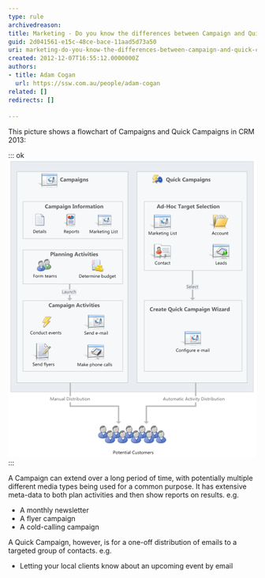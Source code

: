 ```yaml
---
type: rule
archivedreason: 
title: Marketing - Do you know the differences between Campaign and Quick Campaign in CRM 2013?
guid: 2d041561-e15c-48ce-bace-11aad5d73a50
uri: marketing-do-you-know-the-differences-between-campaign-and-quick-campaign-in-crm-2013
created: 2012-12-07T16:55:12.0000000Z
authors:
- title: Adam Cogan
  url: https://ssw.com.au/people/adam-cogan
related: []
redirects: []

---
```


This picture shows a flowchart of Campaigns and Quick Campaigns in CRM 2013:

<!--endintro-->

::: ok  
![Figure: Campaign VS Quick Campaign flowchart.](CampaignVSQuickCampaign.jpg)  
:::  

A Campaign can extend over a long period of time, with potentially multiple different media types being used for a common purpose. It has extensive meta-data to both plan activities and then show reports on results. e.g.

* A monthly newsletter
* A flyer campaign
* A cold-calling campaign


A Quick Campaign, however, is for a one-off distribution of emails to a targeted group of contacts. e.g.

* Letting your local clients know about an upcoming event by email
